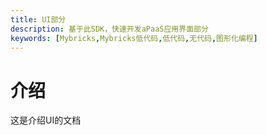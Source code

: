 ```yaml
---
title: UI部分
description: 基于此SDK，快速开发aPaaS应用界面部分
keywords: [Mybricks,Mybricks低代码,低代码,无代码,图形化编程]
---
```


# 介绍
这是介绍UI的文档